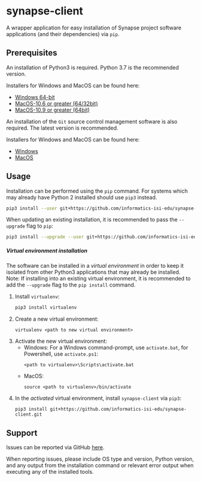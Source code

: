 # synapse-client

A wrapper application for easy installation of Synapse project
software applications (and their dependencies) via `pip`.

## Prerequisites

An installation of Python3 is required. Python 3.7 is the recommended version. 

Installers for Windows and MacOS can be found here:
* [Windows 64-bit](https://www.python.org/ftp/python/3.7.5/python-3.7.5-amd64.exe)
* [MacOS-10.6 or greater (64/32bit)](https://www.python.org/ftp/python/3.7.5/python-3.7.5-macosx10.6.pkg) 
* [MacOS-10.9 or greater (64bit)](https://www.python.org/ftp/python/3.7.5/python-3.7.5-macosx10.9.pkg) 


An installation of the `Git` source control management software is also 
required. The latest version is recommended. 

Installers for Windows and MacOS can be found here:
* [Windows](https://git-scm.com/download/win)
* [MacOS](https://git-scm.com/download/mac)

## Usage

Installation can be performed using the `pip` command. For systems which 
may already have Python 2 installed should use `pip3` instead.

```sh
pip3 install --user git+https://github.com/informatics-isi-edu/synapse-client.git
```

When updating an existing installation, it is recommended to pass the 
`--upgrade` flag to `pip`:
```sh
pip3 install --upgrade --user git+https://github.com/informatics-isi-edu/synapse-client.git
```

##### Virtual environment installation

The software can be installed in a _virtual environment_ in order to keep it
isolated from other Python3 applications that may already be installed. 
Note: If installing into an existing virtual environment, it is 
recommended to add the `--upgrade` flag to the `pip install` command. 

1. Install `virtualenv`: 
    ```sh
    pip3 install virtualenv
    ```
2. Create a new virtual environment:
    ```
    virtualenv <path to new virtual environment>
    ```
3. Activate the new virtual environment:
    * Windows:
        For a Windows command-prompt, use `activate.bat`, for Powershell, use `activate.ps1`:
        ```
        <path to virtualenv>\Scripts\activate.bat
        ```
    * MacOS:
        ```
        source <path to virtualenv>/bin/activate
        ```
4.  In the _activated_ virtual environment, install `synapse-client` via `pip3`:
    ```
    pip3 install git+https://github.com/informatics-isi-edu/synapse-client.git
    ```

## Support
Issues can be reported via GitHub [here](https://github.com/informatics-isi-edu/synapse-client/issues). 

When reporting issues, please include OS type and version, Python version, and any output from 
the installation command or relevant error output when executing any of 
the installed tools. 